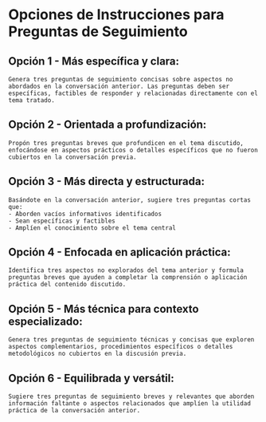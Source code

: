 # Opciones de Instrucciones para Preguntas de Seguimiento

## Opción 1 - Más específica y clara:
```
Genera tres preguntas de seguimiento concisas sobre aspectos no abordados en la conversación anterior. Las preguntas deben ser específicas, factibles de responder y relacionadas directamente con el tema tratado.
```

## Opción 2 - Orientada a profundización:
```
Propón tres preguntas breves que profundicen en el tema discutido, enfocándose en aspectos prácticos o detalles específicos que no fueron cubiertos en la conversación previa.
```

## Opción 3 - Más directa y estructurada:
```
Basándote en la conversación anterior, sugiere tres preguntas cortas que:
- Aborden vacíos informativos identificados
- Sean específicas y factibles
- Amplíen el conocimiento sobre el tema central
```

## Opción 4 - Enfocada en aplicación práctica:
```
Identifica tres aspectos no explorados del tema anterior y formula preguntas breves que ayuden a completar la comprensión o aplicación práctica del contenido discutido.
```

## Opción 5 - Más técnica para contexto especializado:
```
Genera tres preguntas de seguimiento técnicas y concisas que exploren aspectos complementarios, procedimientos específicos o detalles metodológicos no cubiertos en la discusión previa.
```

## Opción 6 - Equilibrada y versátil:
```
Sugiere tres preguntas de seguimiento breves y relevantes que aborden información faltante o aspectos relacionados que amplíen la utilidad práctica de la conversación anterior.
```